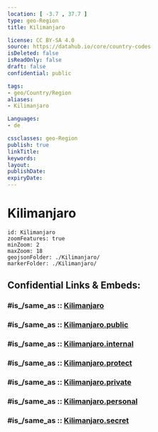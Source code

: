 ```yaml
---
location: [ -3.7 , 37.7 ] 
type: geo-Region
title: Kilimanjaro

license: CC BY-SA 4.0
source: https://datahub.io/core/country-codes
isDeleted: false
isReadOnly: false
draft: false
confidential: public

tags:
- geo/Country/Region
aliases:
- Kilimanjaro

Languages:
- de

cssclasses: geo-Region
publish: true
linkTitle: 
keywords: 
layout: 
publishDate: 
expiryDate: 
---
```


# Kilimanjaro

```leaflet
id: Kilimanjaro
zoomFeatures: true 
minZoom: 2 
maxZoom: 18
geojsonFolder: ./Kilimanjaro/
markerFolder: ./Kilimanjaro/
```


## Confidential Links & Embeds: 

### #is_/same_as :: [Kilimanjaro](/_Standards/Earth/Continent/Africa/Africa~East/Tanzania/regions~Tanzania/Kilimanjaro.md) 

### #is_/same_as :: [Kilimanjaro.public](/_public/Earth/Continent/Africa/Africa~East/Tanzania/regions~Tanzania/Kilimanjaro.public.md) 

### #is_/same_as :: [Kilimanjaro.internal](/_internal/Earth/Continent/Africa/Africa~East/Tanzania/regions~Tanzania/Kilimanjaro.internal.md) 

### #is_/same_as :: [Kilimanjaro.protect](/_protect/Earth/Continent/Africa/Africa~East/Tanzania/regions~Tanzania/Kilimanjaro.protect.md) 

### #is_/same_as :: [Kilimanjaro.private](/_private/Earth/Continent/Africa/Africa~East/Tanzania/regions~Tanzania/Kilimanjaro.private.md) 

### #is_/same_as :: [Kilimanjaro.personal](/_personal/Earth/Continent/Africa/Africa~East/Tanzania/regions~Tanzania/Kilimanjaro.personal.md) 

### #is_/same_as :: [Kilimanjaro.secret](/_secret/Earth/Continent/Africa/Africa~East/Tanzania/regions~Tanzania/Kilimanjaro.secret.md)

